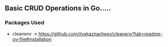 ## Basic CRUD Operations in Go.....

### Packages Used 
- cleanenv -> https://github.com/ilyakaznacheev/cleanenv?tab=readme-ov-file#installation

